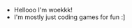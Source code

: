 - Hellooo I'm woekkk!
- I'm mostly just coding games for fun :]

<!---
woekkk/woekkk is a ✨ special ✨ repository because its `README.md` (this file) appears on your GitHub profile.
You can click the Preview link to take a look at your changes.
--->

